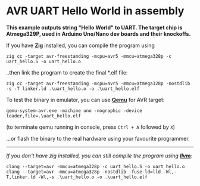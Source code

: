 AVR UART Hello World in assembly
================================

**This example outputs string "Hello World" to UART. The target chip is Atmega329P, used in Arduino Uno/Nano dev boards and their knockoffs.**

If you have **[Zig](http://ziglang.org)** installed, you can compile the program using

`zig cc -target avr-freestanding -mcpu=avr5 -mmcu=atmega328p -c uart_hello.S -o uart_hello.o`

..then link the program to create the final *.elf file:

`zig cc -target avr-freestanding -mcpu=avr5 -mmcu=atmega328p -nostdlib -s -T linker.ld .\uart_hello.o -o .\uart_hello.elf`

To test the binary in emulator, you can use **[Qemu](https://www.qemu.org/download/)** for AVR target:

`qemu-system-avr.exe -machine uno -nographic -device loader,file=.\uart_hello.elf`

(to terminate qemu running in console, press `Ctrl + A` followed by `X`)


...or flash the binary to the real hardware using your favourite programmer.

---

*If you don't have zig installed, you can still compile the program using **[llvm](https://releases.llvm.org/download.html)**:*

`clang --target=avr -mmcu=atmega328p -c uart_hello.S -o uart_hello.o`
`clang --target=avr -mmcu=atmega328p -nostdlib -fuse-ld=lld -Wl,-T,linker.ld -Wl,-s .\uart_hello.o -o .\uart_hello.elf`